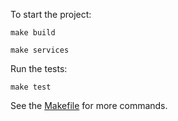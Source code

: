 To start the project:

```.env
make build
```

```.env
make services
```


Run the tests:

```
make test
```

See the [Makefile](./Makefile) for more commands.
